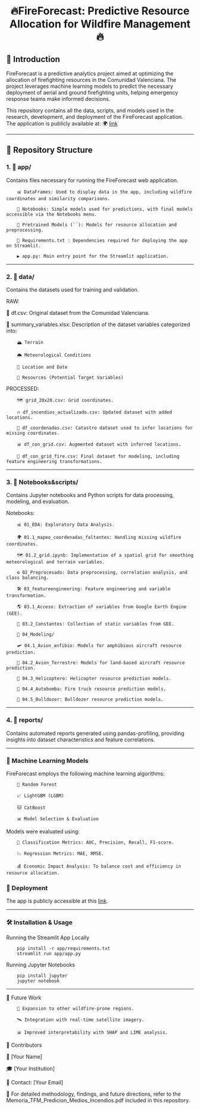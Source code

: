 <h1 style="text-align: center;">🔥FireForecast: Predictive Resource Allocation for Wildfire Management🔥</h1>


<h2>🚀 Introduction</h2>

FireForecast is a predictive analytics project aimed at optimizing the allocation of firefighting resources in the Comunidad Valenciana. The project leverages machine learning models to predict the necessary deployment of aerial and ground firefighting units, helping emergency response teams make informed decisions.

This repository contains all the data, scripts, and models used in the research, development, and deployment of the FireForecast application. The application is publicly available at: 🌍 [link](https://firecast.streamlit.app/)

***

<h2>📂 Repository Structure</h2>

<h3>1. 📁 app/</h3>

Contains files necessary for running the FireForecast web application.

        📊 DataFrames: Used to display data in the app, including wildfire coordinates and similarity comparisons.

        📜 Notebooks: Simple models used for predictions, with final models accessible via the Notebooks menu.

        🧠 Pretrained Models (``): Models for resource allocation and preprocessing.

        📌 Requirements.txt : Dependencies required for deploying the app on Streamlit.

        ▶️ app.py: Main entry point for the Streamlit application.

***

<h3>2. 📂 data/</h3>

Contains the datasets used for training and validation.


RAW:  

📝 df.csv: Original dataset from the Comunidad Valenciana.

📑 summary_variables.xlsx: Description of the dataset variables categorized into:

        🏔️ Terrain

        🌦️ Meteorological Conditions

        📍 Location and Date

        🚒 Resources (Potential Target Variables)

PROCESSED:

        🗺️ grid_20x20.csv: Grid coordinates.

        🔥 df_incendios_actualizado.csv: Updated dataset with added locations.

        📌 df_coordenadas.csv: Catastro dataset used to infer locations for missing coordinates.

        📊 df_con_grid.csv: Augmented dataset with inferred locations.

        🚒 df_con_grid_fire.csv: Final dataset for modeling, including feature engineering transformations.

***

<h3>3. 📂 Notebooks&scripts/</h3>

Contains Jupyter notebooks and Python scripts for data processing, modeling, and evaluation.

Notebooks:

        📊 01_EDA: Exploratory Data Analysis.

        🌍 01.1_mapeo_coordenadas_faltantes: Handling missing wildfire coordinates.

        🗺️ 01.2_grid.ipynb: Implementation of a spatial grid for smoothing meteorological and terrain variables.

        ⚙️ 02_Preprocesado: Data preprocessing, correlation analysis, and class balancing.

        🛠️ 03_featureengineering: Feature engineering and variable transformation.

        🌎 03.1_Acceso: Extraction of variables from Google Earth Engine (GEE).

        📏 03.2_Constantes: Collection of static variables from GEE.

        🤖 04_Modeling/

        🛩️ 04.1_Avion_anfibio: Models for amphibious aircraft resource prediction.

        🛬 04.2_Avion_Terrestre: Models for land-based aircraft resource prediction.

        🚁 04.3_Helicoptero: Helicopter resource prediction models.

        🚒 04.4_Autobomba: Fire truck resource prediction models.

        🚜 04.5_Bulldozer: Bulldozer resource prediction models.

***

<h3>4. 📂 reports/</h3>

Contains automated reports generated using pandas-profiling, providing insights into dataset characteristics and feature correlations.

***

<h3>🧠 Machine Learning Models</h3>

FireForecast employs the following machine learning algorithms:

        🌲 Random Forest

        📈 LightGBM (LGBM)

        🐱 CatBoost

        📊 Model Selection & Evaluation

Models were evaluated using:

        🔢 Classification Metrics: AUC, Precision, Recall, F1-score.

        📉 Regression Metrics: MAE, RMSE.

        💰 Economic Impact Analysis: To balance cost and efficiency in resource allocation.

<h3>🚀 Deployment</h3>

The app is publicly accessible at this [link](https://firecast.streamlit.app/).


***

<h3>🛠️ Installation & Usage</h3>

Running the Streamlit App Locally

        pip install -r app/requirements.txt
        streamlit run app/app.py

Running Jupyter Notebooks

        pip install jupyter
        jupyter notebook

***

🔮 Future Work

        📍 Expansion to other wildfire-prone regions.

        🛰️ Integration with real-time satellite imagery.

        📊 Improved interpretability with SHAP and LIME analysis.

👥 Contributors

📝 [Your Name]

🎓 [Your Institution]

📩 Contact: [Your Email]

📖 For detailed methodology, findings, and future directions, refer to the Memoria_TFM_Predicion_Medios_Incendios.pdf included in this repository.


